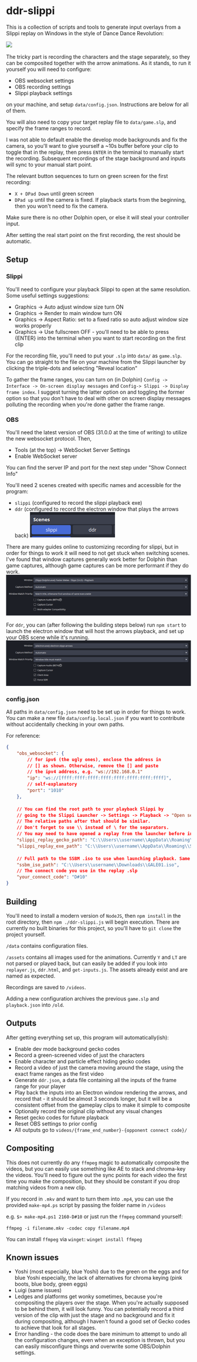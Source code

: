 # ddr-slippi
This is a collection of scripts and tools to generate input overlays from a Slippi replay on Windows in the style of Dance Dance Revolution:

![](assets/example.gif)

The tricky part is recording the characters and the stage separately, so they can be composited together with the arrow animations. As it stands, to run it yourself you will need to configure:
- OBS websocket settings
- OBS recording settings
- Slippi playback settings

on your machine, and setup `data/config.json`. Instructions are below for all of them.

You will also need to copy your target replay file to `data/game.slp`, and specify the frame ranges to record.

I was not able to default enable the develop mode backgrounds and fix the camera, so you'll want to give yourself a ~10s buffer before your clip to toggle that in the replay, then press `ENTER` in the terminal to manually start the recording. Subsequent recordings of the stage background and inputs will sync to your manual start point.

The relevant button sequences to turn on green screen for the first recording:
- `X + DPad Down` until green screen
- `DPad up` until the camera is fixed. If playback starts from the beginning, then you won't need to fix the camera.

Make sure there is no other Dolphin open, or else it will steal your controller input.

After setting the real start point on the first recording, the rest should be automatic.

## Setup
### Slippi
You'll need to configure your playback Slippi to open at the same resolution. Some useful settings suggestions:
- Graphics -> Auto adjust window size turn ON
- Graphics -> Render to main window turn ON
- Graphics -> Aspect Ratio: set to a fixed ratio so auto adjust window size works properly
- Graphics -> Use fullscreen OFF - you'll need to be able to press {ENTER} into the terminal when you want to start recording on the first clip

For the recording file, you'll need to put your `.slp` into `data/` as `game.slp`. You can go straight to the file on your machine from the Slippi launcher by clicking the triple-dots and selecting "Reveal location"

To gather the frame ranges, you can turn on (in Dolphin) `Config -> Interface -> On-screen display messages` and `Config-> Slippi -> Display frame index`. I suggest turning the latter option on and toggling the former option so that you don't have to deal with other on screen display messages polluting the recording when you're done gather the frame range.

### OBS
You'll need the latest version of OBS (31.0.0 at the time of writing) to utilize the new websocket protocol. Then,
- Tools (at the top) -> WebSocket Server Settings
- Enable WebSocket server

You can find the server IP and port for the next step under "Show Connect Info"

You'll need 2 scenes created with specific names and accessible for the program:
- `slippi` (configured to record the slippi playback exe)
- `ddr` (configured to record the electron window that plays the arrows back)
![](assets/ex_scenes.png)

There are many guides online to customizing recording for slippi, but in order for things to work it will need to not get stuck when switching scenes. I've found that window captures generally work better for Dolphin than game captures, although game captures can be more performant if they do work.
![](assets/ex_dolphin_obs.png)

For `ddr`, you can (after following the building steps below) run `npm start` to launch the electron window that will host the arrows playback, and set up your OBS scene while it's running.
![](assets/ex_ddr_obs.png)

### config.json
All paths in `data/config.json` need to be set up in order for things to work. You can make a new file `data/config.local.json` if you want to contribute without accidentally checking in your own paths.

For reference:
```json
{
    "obs_websocket": {
        // for ipv6 (the ugly ones), enclose the address in 
        // [] as shown. Otherwise, remove the [] and paste 
        // the ipv4 address, e.g. "ws://192.168.0.1"
        "ip": "ws://[ffff:ffff:ffff:ffff:ffff:ffff:ffff:ffff]", 
        // self-explanatory
        "port": "1010" 
    },

    // You can find the root path to your playback Slippi by
    // going to the Slippi Launcher -> Settings -> Playback -> "Open settings folder".
    // The relative paths after that should be similar. 
    // Don't forget to use \\ instead of \ for the separators. 
    // You may need to have opened a replay from the launcher before in order to generate GALE01.ini
    "slippi_replay_gecko_path": "C:\\Users\\username\\AppData\\Roaming\\Slippi Launcher\\playback\\User\\GameSettings\\GALE01.ini",
    "slippi_replay_exe_path": "C:\\Users\\username\\AppData\\Roaming\\Slippi Launcher\\playback\\Slippi Dolphin.exe",

    // Full path to the SSBM .iso to use when launching playback. Same rules for \\ apply.
    "ssbm_iso_path": "C:\\Users\\username\\Downloads\\GALE01.iso",
    // The connect code you use in the replay .slp
    "your_connect_code": "D#10"
}
```

## Building
You'll need to install a modern version of `NodeJS`, then
`npm install` in the root directory, then `npm ./ddr-slippi.js` will begin execution. There are currently no built binaries for this project, so you'll have to `git clone` the project yourself.

`/data` contains configuration files.

`/assets` contains all images used for the animations. Currently `Y` and `LT` are not parsed or played back, but can easily be added if you look into `replayer.js`, `ddr.html`, and `get-inputs.js`. The assets already exist and are named as expected.

Recordings are saved to `/videos`.

Adding a new configuration archives the previous `game.slp` and `playback.json` into `/old`.

## Outputs
After getting everything set up, this program will automatically(ish):
- Enable dev mode background gecko codes
- Record a green-screened video of just the characters
- Enable character and particle effect hiding gecko codes
- Record a video of just the camera moving around the stage, using the exact frame ranges as the first video
- Generate `ddr.json`, a data file containing all the inputs of the frame range for your player
- Play back the inputs into an Electron window rendering the arrows, and record that - it should be almost 3 seconds longer, but it will be a consistent offset from the gameplay clips to make it simple to composite
- Optionally record the original clip without any visual changes
- Reset gecko codes for future playback
- Reset OBS settings to prior config
- All outputs go to `videos/{frame_end_number}-{opponent connect code}/`

## Compositing
This does not currently do any `ffmpeg` magic to automatically composite the videos, but you can easily use something like AE to stack and chroma-key the videos. You'll need to figure out the sync points for each video the first time you make the composition, but they should be constant if you drop matching videos from a new clip.

If you record in `.mkv` and want to turn them into `.mp4`, you can use the provided `make-mp4.ps` script by passing the folder name in `/videos` 

e.g. `$> make-mp4.ps1 2160-D#10` or just run the `ffmpeg` command yourself: 

`ffmpeg -i filename.mkv -codec copy filename.mp4`

You can install `ffmpeg` via `winget`: `winget install ffmpeg`

## Known issues
- Yoshi (most especially, blue Yoshi) due to the green on the eggs and for blue Yoshi especially, the lack of alternatives for chroma keying (pink boots, blue body, green eggs)
- Luigi (same issues)
- Ledges and platforms get wonky sometimes, because you're compositing the players over the stage. When you're actually supposed to be behind them, it will look funny. You can potentially record a third version of the clip with just the stage and no background and fix it during compositing, although I haven't found a good set of Gecko codes to achieve that look for all stages.
- Error handling - the code does the bare minimum to attempt to undo all the configuration changes, even when an exception is thrown, but you can easily misconfigure things and overwrite some OBS/Dolphin settings.
